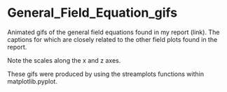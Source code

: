 # General_Field_Equation_gifs
Animated gifs of the general field equations found in my report (link). The captions for which are closely related to the other field plots found in the report. 

Note the scales along the x and z axes.

These gifs were produced by using the streamplots functions within matplotlib.pyplot.
